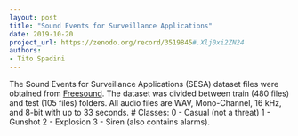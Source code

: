 ```yaml
---
layout: post
title: "Sound Events for Surveillance Applications"
date: 2019-10-20
project_url: https://zenodo.org/record/3519845#.Xlj0xi2ZN24
authors: 
- Tito Spadini
---
```

The Sound Events for Surveillance Applications (SESA) dataset files were obtained from [Freesound](https://freesound.org). The dataset was divided between train (480 files) and test (105 files) folders. All audio files are WAV, Mono-Channel, 16 kHz, and 8-bit with up to 33 seconds. # Classes: 0 - Casual (not a threat) 1 - Gunshot 2 - Explosion 3 - Siren (also contains alarms).